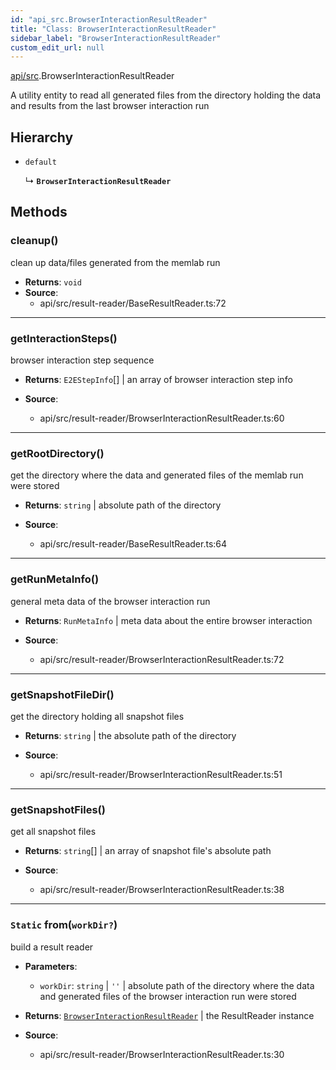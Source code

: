 ```yaml
---
id: "api_src.BrowserInteractionResultReader"
title: "Class: BrowserInteractionResultReader"
sidebar_label: "BrowserInteractionResultReader"
custom_edit_url: null
---
```


[api/src](../modules/api_src.md).BrowserInteractionResultReader

A utility entity to read all generated files from
the directory holding the data and results from the
last browser interaction run

## Hierarchy

- `default`

  ↳ **`BrowserInteractionResultReader`**

## Methods

### <a id="cleanup"></a>**cleanup**()

clean up data/files generated from the memlab run

 * **Returns**: `void`
 * **Source**:
    * api/src/result-reader/BaseResultReader.ts:72

___

### <a id="getinteractionsteps"></a>**getInteractionSteps**()

browser interaction step sequence

 * **Returns**: `E2EStepInfo`[] | an array of browser interaction step info

 * **Source**:
    * api/src/result-reader/BrowserInteractionResultReader.ts:60

___

### <a id="getrootdirectory"></a>**getRootDirectory**()

get the directory where the data and generated files of
the memlab run were stored

 * **Returns**: `string` | absolute path of the directory

 * **Source**:
    * api/src/result-reader/BaseResultReader.ts:64

___

### <a id="getrunmetainfo"></a>**getRunMetaInfo**()

general meta data of the browser interaction run

 * **Returns**: `RunMetaInfo` | meta data about the entire browser interaction

 * **Source**:
    * api/src/result-reader/BrowserInteractionResultReader.ts:72

___

### <a id="getsnapshotfiledir"></a>**getSnapshotFileDir**()

get the directory holding all snapshot files

 * **Returns**: `string` | the absolute path of the directory

 * **Source**:
    * api/src/result-reader/BrowserInteractionResultReader.ts:51

___

### <a id="getsnapshotfiles"></a>**getSnapshotFiles**()

get all snapshot files

 * **Returns**: `string`[] | an array of snapshot file's absolute path

 * **Source**:
    * api/src/result-reader/BrowserInteractionResultReader.ts:38

___

### <a id="from"></a>`Static` **from**(`workDir?`)

build a result reader

 * **Parameters**:
    * `workDir`: `string` | `''` | absolute path of the directory where the data and generated files of the browser interaction run were stored
 * **Returns**: [`BrowserInteractionResultReader`](api_src.BrowserInteractionResultReader.md) | the ResultReader instance

 * **Source**:
    * api/src/result-reader/BrowserInteractionResultReader.ts:30
